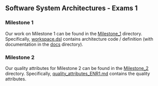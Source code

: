 ## Software System Architectures - Exams 1

### Milestone 1

Our work on Milestone 1 can be found in the [Milestone_1](Milestone_1) directory. Specifically, [workspace.dsl](Milestone_1/structurizr/workspace.dsl) contains architecture code / definition (with documentation in the [docs](Milestone_1/structurizr/docs) directory).

### Milestone 2

Our quality attributes for Milestone 2 can be found in the [Milestone_2](Milestone_2) directory. Specifically, [quality_attributes_ENR1.md](Milestone_2/quality_attributes_ENR1.md) contains the quality attributes.